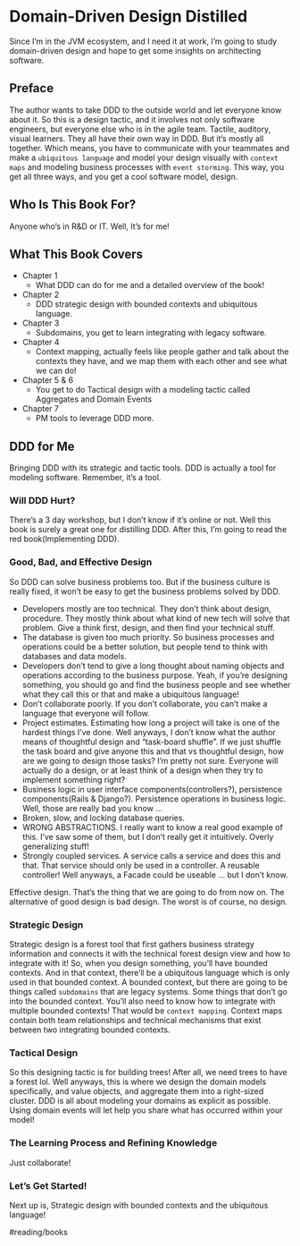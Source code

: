 # Domain-Driven Design Distilled
Since I’m in the JVM ecosystem, and I need it at work, I’m going to study domain-driven design and hope to get some insights on architecting software. 

## Preface
The author wants to take DDD to the outside world and let everyone know about it. So this is a design tactic, and it involves not only software engineers, but everyone else who is in the agile team. Tactile, auditory, visual learners. They all have their own way in DDD. But it’s mostly all together. Which means, you have to communicate with your teammates and make a `ubiquitous language` and model your design visually with `context maps` and modeling business processes with `event storming`. This way, you get all three ways, and you get a cool software model, design.

## Who Is This Book For?
Anyone who’s in R&D or IT. Well, It’s for me!

## What This Book Covers
* Chapter 1
	* What DDD can do for me and a detailed overview of the book!
* Chapter 2
	* DDD strategic design with bounded contexts and ubiquitous language.
* Chapter 3
	* Subdomains, you get to learn integrating with legacy software.
* Chapter 4
	* Context mapping, actually feels like people gather and talk about the contexts they have, and we map them with each other and see what we can do!
* Chapter 5 & 6
	* You get to do Tactical design with a modeling tactic called Aggregates and Domain Events
* Chapter 7
	* PM tools to leverage DDD more. 

## DDD for Me
Bringing DDD with its strategic and tactic tools. DDD is actually a tool for modeling software. Remember, it’s a tool.

### Will DDD Hurt?
There’s a 3 day workshop, but I don’t know if it’s online or not. Well this book is surely a great one for distilling DDD. After this, I’m going to read the red book(Implementing DDD). 

### Good, Bad, and Effective Design
So DDD can solve business problems too. But if the business culture is really fixed, it won’t be easy to get the business problems solved by DDD. 
* Developers mostly are too technical. They don’t think about design, procedure. They mostly think about what kind of new tech will solve that problem. Give a think first, design, and then find your technical stuff.
* The database is given too much priority. So business processes and operations could be a better solution, but people tend to think with databases and data models. 
* Developers don’t tend to give a long thought about naming objects and operations according to the business purpose. Yeah, if you’re designing something, you should go and find the business people and see whether what they call this or that and make a ubiquitous language!
* Don’t collaborate poorly. If you don’t collaborate, you can’t make a language that everyone will follow.
* Project estimates. Estimating how long a project will take is one of the hardest things I’ve done. Well anyways, I don’t know what the author means of thoughtful design and “task-board shuffle”. If we just shuffle the task board and give anyone this and that vs thoughtful design, how are we going to design those tasks? I’m pretty not sure. Everyone will actually do a design, or at least think of a design when they try to implement something right?
* Business logic in user interface components(controllers?), persistence components(Rails & Django?). Persistence operations in business logic. Well, those are really bad you know …
* Broken, slow, and locking database queries.
* WRONG ABSTRACTIONS. I really want to know a real good example of this. I’ve saw some of them, but I don’t really get it intuitively. Overly generalizing stuff!
* Strongly coupled services. A service calls a service and does this and that. That service should only be used in a controller. A reusable controller! Well anyways, a Facade could be useable … but I don’t know.

Effective design. That’s the thing that we are going to do from now on. The alternative of good design is bad design. The worst is of course, no design. 

### Strategic Design
Strategic design is a forest tool that first gathers business strategy information and connects it with the technical forest design view and how to integrate with it!
 So, when you design something, you’ll have bounded contexts. And in that context, there’ll be a ubiquitous language which is only used in that bounded context.
 A bounded context, but there are going to be things called `subdomains` that are legacy systems. Some things that don’t go into the bounded context. You’ll also need to know how to integrate with multiple bounded contexts! That would be `context mapping`. Context maps contain both team relationships and technical mechanisms that exist between two integrating bounded contexts.

### Tactical Design
So this designing tactic is for building trees! After all, we need trees to have a forest lol. Well anyways, this is where we design the domain models specifically, and value objects, and aggregate them into a right-sized cluster. 
 DDD is all about modeling your domains as explicit as possible. Using domain events will let help you share what has occurred within your model!

### The Learning Process and Refining Knowledge
Just collaborate!

### Let’s Get Started!
Next up is, Strategic design with bounded contexts and the ubiquitous language!

#reading/books